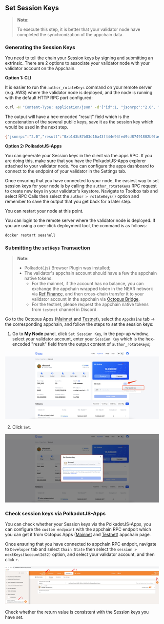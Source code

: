 ## Set Session Keys

> **Note**:
>
> To execute this step, it is better that your validator node have completed the synchronization of the appchain data.

### Generating the Session Keys

You need to tell the chain your Session keys by signing and submitting an extrinsic. There are 2 options to associate your validator node with your validator account on the Appchain.

**Option 1: CLI**

It is easier to run the `author_rotateKeys` command on your remote server (e.g. AWS) where the validator node is deployed, and the node is running with the default HTTP RPC port configured:

```bash
curl -H "Content-Type: application/json" -d'{"id":1, "jsonrpc":"2.0", "method": "author_rotateKeys", "params":[]}' http://localhost:9933
```

The output will have a hex-encoded "result" field which is the concatenation of the several public keys, save it as the session key which would be used in the next step.

```bash
{"jsonrpc":"2.0","result":"0xb143b87b83d16a43f444e94fed9cd87491802b9fae635c0de37b52609900fd398bbb0acd67d345a75ca0ef523acfc94fa63b462109f20684701a6150810231f7f92800d8f740e15187a4723f7671d0db7bb2ee46b87602b9f86bfa478a889c768da183a5d25673cf30424d649c95351a1c41f11c92c5bc8e84251406069999055a8cf21e44d9fd5fb41fa77ecb6cf0ea2ac62c4001083fd638fe70153a5f37c661","id":1}
```

**Option 2: PolkadotJS-Apps**

You can generate your Session keys in the client via the apps RPC. If you are doing this, make sure that you have the PolkadotJS-Apps explorer attached to your validator node. You can configure the apps dashboard to connect to the endpoint of your validator in the Settings tab.

Once ensuring that you have connected to your node, the easiest way to set session keys for your node is by calling the `author_rotateKeys` RPC request to create new keys in your validator's keystore. Navigate to Toolbox tab and select RPC Calls then select the `author > rotateKeys()` option and remember to save the output that you get back for a later step.

You can restart your node at this point.

You can login to the remote server where the validator node is deployed. If you are using a one-click deployment tool, the command is as follows:

```bash
docker restart seashell
```

### Submitting the `setKeys` Transaction

> **Note**: 
>
> * Polkadot{.js} Browser Plugin was installed;
> * The validator's appchain account should have a few the appchain native tokens.
>   * For the mainnet, if the account has no balance, you can exchange the appchain wrapped token in the NEAR network via [Ref Finance](https://app.ref.finance/), and then cross-chain transfer it to your validator account in the appchain via [Octopus Bridge](https://mainnet.oct.network/bridge).
>   * For the testnet, please request the appchain native tokens from `testnet` channel in Discord.

Go to the Octopus Apps ([Mainnet](https://mainnet.oct.network) and [Testnet](https://testnet.oct.network)), select the `Appchains` tab -> the corresponding appchain, and follow the steps to set the session keys:

1. Go to **My Node** panel, click `Set Session Key`, in the pop-up window, select your validator account, enter your `Session Key` which is the hex-encoded "result" field from the output content of `author_rotateKeys`;

![set session keys0](../images/maintain/validator_set_session_keys0.jpg)

2. Click `Set`.

![set session keys1](../images/maintain/validator_set_session_keys1.jpg)


### Check session keys via PolkadotJS-Apps

You can check whether your Session keys via the PolkadotJS-Apps, you can configure the `custom endpoint` with the appchain RPC endpoit which you can get it from Octopus Apps ([Mainnet](https://mainnet.oct.network) and [Testnet](https://testnet.oct.network)) appchain page.

Once ensuring that you have connected to appchain RPC endpoit, navigate to `Developer` tab and select `Chain State` then select the `session > nextKeys(AccountId32)` option, and select your validator account, and then click `+`. 

![check session keys](../images/maintain/validator_check_session_keys.jpg)

Check whether the return value is consistent with the Session keys you have set.